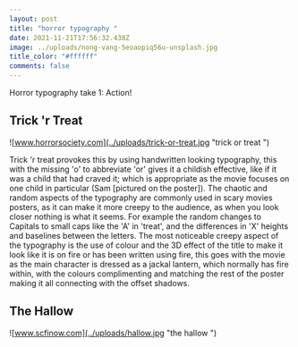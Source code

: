 ```yaml
---
layout: post
title: "horror typography "
date: 2021-11-21T17:56:32.438Z
image: ../uploads/nong-vang-5eoaopiq56u-unsplash.jpg
title_color: "#ffffff"
comments: false
---
```

Horror typography take 1: Action!

## Trick 'r Treat

![www.horrorsociety.com](../uploads/trick-or-treat.jpg "trick or treat ")

Trick 'r treat provokes this by using handwritten looking typography, this with the missing 'o' to abbreviate 'or' gives it a childish effective, like if it was a child that had craved it; which is appropriate as the movie focuses on one child in particular (Sam \[pictured on the poster]). The chaotic and random aspects of the typography are commonly used in scary movies posters, as it can make it more creepy to the audience, as when you look closer nothing is what it seems. For example the random changes to Capitals to small caps like the 'A' in 'treat', and the differences in 'X' heights and baselines between the letters. The most noticeable creepy aspect of the typography is the use of colour and the 3D effect of the title to make it look like it is on fire or has been written using fire, this goes with the movie as the main character is dressed as a jackal lantern, which normally has fire within, with the colours complimenting and matching the rest of the poster making it all connecting with the offset shadows. 

## The Hallow

![www.scfinow.com](../uploads/hallow.jpg "the hallow ")